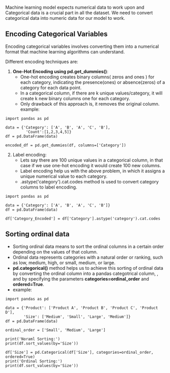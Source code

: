 Machine learning model expects numerical data to work upon and Categorical data is a crucial part in all the dataset. We need to convert categorical data into numeric data for our model to work.

## Encoding Categorical Variables

Encoding categorical variables involves converting them into a numerical format that machine learning algorithms can understand.

Different encoding techniques are:
1. **One-Hot Encoding using pd.get_dummies()**:
   - One-hot encoding creates binary columns( zeros and ones ) for each category, indicating the presence(ones) or absence(zeros) of a category for each data point.
   - In a categorical column, if there are k unique values/category, it will create k new binary columns one for each category.
   - Only drawback of this approach is, it removes the original column.
     example:
```
import pandas as pd

data = {'Category': ['A', 'B', 'A', 'C', 'B'],
         'Count':[1,2,3,4,5]}
df = pd.DataFrame(data)

encoded_df = pd.get_dummies(df, columns=['Category'])
```

2. Label encoding:
   -  Lets say there are 100 unique values in a categorical column, in that case if we use one-hot encoding it would create 100 new columns.
   -  Label encoding help us with the above problem, in which it assigns a unique numerical value to each category.
   -  .astype('category').cat.codes method is used to convert category columns to label encoding.
  
```
import pandas as pd

data = {'Category': ['A', 'B', 'A', 'C', 'B']}
df = pd.DataFrame(data)

df['Category_Encoded'] = df['Category'].astype('category').cat.codes
```


## Sorting ordinal data
- Sorting ordinal data means to sort the ordinal columns in a certain order depending on the values of that column.
- Ordinal data represents categories with a natural order or ranking, such as low, medium, high, or small, medium, or large.
- **pd.categorical()** method helps us to achieve this sorting of ordinal data by converting the ordinal column into a pandas categotrical column, , and by specifying the parameters **categories=ordinal_order** and **ordered=True**.
- example:

```
import pandas as pd

data = {'Product': ['Product A', 'Product B', 'Product C', 'Product D'],
        'Size': ['Medium', 'Small', 'Large', 'Medium']}
df = pd.DataFrame(data)

ordinal_order = ['Small', 'Medium', 'Large']

print('Noraml Sorting:')
print(df.sort_values(by='Size'))

df['Size'] = pd.Categorical(df['Size'], categories=ordinal_order, ordered=True)
print('Ordinal Sorting:')
print(df.sort_values(by='Size'))
```
